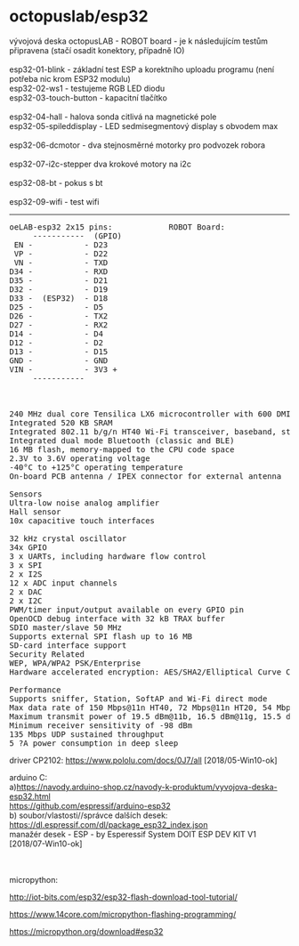# octopuslab/esp32

vývojová deska octopusLAB - ROBOT board - je k následujícím testům připravena (stačí osadit konektory, případně IO)<br />
<br />
esp32-01-blink	- základní test ESP a korektního uploadu programu (není potřeba nic krom ESP32 modulu)<br />
esp32-02-ws1	- testujeme RGB LED diodu<br />
esp32-03-touch-button - kapacitní tlačítko<br />	
esp32-04-hall	- halova sonda citlivá na magnetické pole<br />
esp32-05-spileddisplay - LED sedmisegmentový display s obvodem max<br />	
esp32-06-dcmotor - dva stejnosměrné motorky pro podvozek robora<br />	
esp32-07-i2c-stepper dva krokové motory na i2c<br />	
esp32-08-bt - pokus s bt<br />	
esp32-09-wifi - test wifi<br />
<hr />


<pre>
oeLAB-esp32 2x15 pins:            ROBOT Board:
     -----------  (GPIO)
 EN -           - D23 
 VP -           - D22
 VN -           - TXD
D34 -           - RXD
D35 -           - D21
D32 -           - D19
D33 -  (ESP32)  - D18
D25 -           - D5
D26 -           - TX2  
D27 -           - RX2
D14 -           - D4
D12 -           - D2
D13 -           - D15
GND -           - GND
VIN -           - 3V3 +
     -----------



240 MHz dual core Tensilica LX6 microcontroller with 600 DMIPS
Integrated 520 KB SRAM
Integrated 802.11 b/g/n HT40 Wi-Fi transceiver, baseband, stack and LWIP
Integrated dual mode Bluetooth (classic and BLE)
16 MB flash, memory-mapped to the CPU code space
2.3V to 3.6V operating voltage
-40°C to +125°C operating temperature
On-board PCB antenna / IPEX connector for external antenna

Sensors	
Ultra-low noise analog amplifier
Hall sensor
10x capacitive touch interfaces

32 kHz crystal oscillator
34x GPIO	
3 x UARTs, including hardware flow control
3 x SPI
2 x I2S
12 x ADC input channels
2 x DAC
2 x I2C
PWM/timer input/output available on every GPIO pin
OpenOCD debug interface with 32 kB TRAX buffer
SDIO master/slave 50 MHz
Supports external SPI flash up to 16 MB
SD-card interface support
Security Related
WEP, WPA/WPA2 PSK/Enterprise
Hardware accelerated encryption: AES/SHA2/Elliptical Curve Cryptography/RSA-4096

Performance	
Supports sniffer, Station, SoftAP and Wi-Fi direct mode
Max data rate of 150 Mbps@11n HT40, 72 Mbps@11n HT20, 54 Mbps@11g, and 11 Mbps@11b
Maximum transmit power of 19.5 dBm@11b, 16.5 dBm@11g, 15.5 dBm@11n
Minimum receiver sensitivity of -98 dBm
135 Mbps UDP sustained throughput
5 ?A power consumption in deep sleep
</pre>



driver CP2102: https://www.pololu.com/docs/0J7/all [2018/05-Win10-ok]

arduino C:<br /> 
a)https://navody.arduino-shop.cz/navody-k-produktum/vyvojova-deska-esp32.html<br />
https://github.com/espressif/arduino-esp32<br />
b) soubor/vlastosti//správce dalších desek:<br />
https://dl.espressif.com/dl/package_esp32_index.json<br />
manažér desek - ESP - by Esperessif System 
DOIT ESP DEV KIT V1 [2018/07-Win10-ok]

<br /><br />
micropython:<br />

http://iot-bits.com/esp32/esp32-flash-download-tool-tutorial/<br />

https://www.14core.com/micropython-flashing-programming/<br />

https://micropython.org/download#esp32

